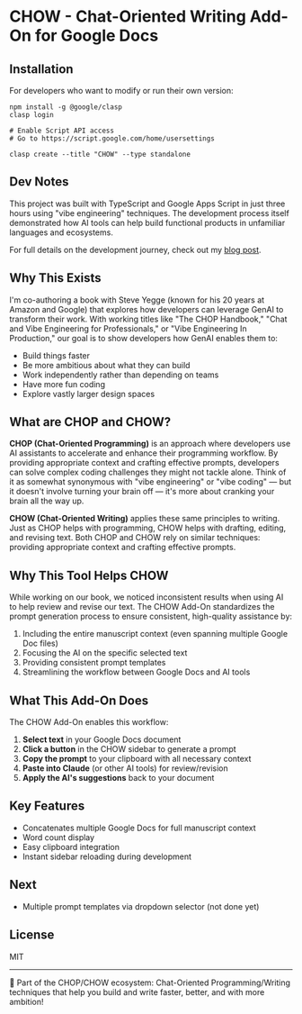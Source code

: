 # CHOW - Chat-Oriented Writing Add-On for Google Docs

## Installation

For developers who want to modify or run their own version:

```
npm install -g @google/clasp
clasp login

# Enable Script API access
# Go to https://script.google.com/home/usersettings

clasp create --title "CHOW" --type standalone
```

## Dev Notes

This project was built with TypeScript and Google Apps Script in just three hours using "vibe engineering" techniques. The development process itself demonstrated how AI tools can help build functional products in unfamiliar languages and ecosystems.

For full details on the development journey, check out my [blog post](https://itrevolution.com/articles/how-i-built-a-google-docs-add-on-in-three-hours/).

## Why This Exists

I'm co-authoring a book with Steve Yegge (known for his 20 years at Amazon and Google) that explores how developers can leverage GenAI to transform their work. With working titles like "The CHOP Handbook," "Chat and Vibe Engineering for Professionals," or "Vibe Engineering In Production," our goal is to show developers how GenAI enables them to:

- Build things faster
- Be more ambitious about what they can build
- Work independently rather than depending on teams
- Have more fun coding
- Explore vastly larger design spaces

## What are CHOP and CHOW?

**CHOP (Chat-Oriented Programming)** is an approach where developers use AI assistants to accelerate and enhance their programming workflow. By providing appropriate context and crafting effective prompts, developers can solve complex coding challenges they might not tackle alone.  Think of it as somewhat synonymous with "vibe engineering" or "vibe coding" — but it doesn't involve turning your brain off — it's more about cranking your brain all the way up.

**CHOW (Chat-Oriented Writing)** applies these same principles to writing. Just as CHOP helps with programming, CHOW helps with drafting, editing, and revising text. Both CHOP and CHOW rely on similar techniques: providing appropriate context and crafting effective prompts.

## Why This Tool Helps CHOW

While working on our book, we noticed inconsistent results when using AI to help review and revise our text. The CHOW Add-On standardizes the prompt generation process to ensure consistent, high-quality assistance by:

1. Including the entire manuscript context (even spanning multiple Google Doc files)
2. Focusing the AI on the specific selected text
3. Providing consistent prompt templates
4. Streamlining the workflow between Google Docs and AI tools

## What This Add-On Does

The CHOW Add-On enables this workflow:

1. **Select text** in your Google Docs document
2. **Click a button** in the CHOW sidebar to generate a prompt
3. **Copy the prompt** to your clipboard with all necessary context
4. **Paste into Claude** (or other AI tools) for review/revision
5. **Apply the AI's suggestions** back to your document

## Key Features

- Concatenates multiple Google Docs for full manuscript context
- Word count display
- Easy clipboard integration
- Instant sidebar reloading during development

## Next

- Multiple prompt templates via dropdown selector (not done yet)

## License

MIT

---

🚀 Part of the CHOP/CHOW ecosystem: Chat-Oriented Programming/Writing techniques that help you build and write faster, better, and with more ambition!